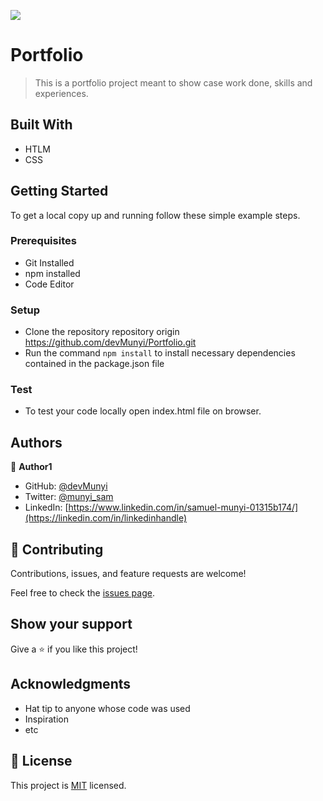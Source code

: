 ![](https://img.shields.io/badge/Microverse-blueviolet)

# Portfolio

> This is a portfolio project meant to show case work done, skills and experiences.


## Built With

- HTLM 
- CSS

## Getting Started

To get a local copy up and running follow these simple example steps.

### Prerequisites
- Git Installed
- npm installed
- Code Editor

### Setup
- Clone the repository repository origin https://github.com/devMunyi/Portfolio.git
- Run the command `npm install` to install necessary dependencies contained in the package.json file

### Test
- To test your code locally open index.html file on browser.

## Authors

👤 **Author1**

- GitHub: [@devMunyi](https://github.com/githubhandle)
- Twitter: [@munyi_sam](https://twitter.com/twitterhandle)
- LinkedIn: [https://www.linkedin.com/in/samuel-munyi-01315b174/](https://linkedin.com/in/linkedinhandle)


## 🤝 Contributing

Contributions, issues, and feature requests are welcome!

Feel free to check the [issues page](../../issues/).

## Show your support

Give a ⭐️ if you like this project!

## Acknowledgments

- Hat tip to anyone whose code was used
- Inspiration
- etc

## 📝 License

This project is [MIT](./LICENSE) licensed.
